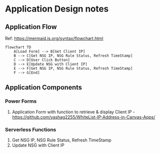 # Application Design notes

## Application Flow
Ref: https://mermaid.js.org/syntax/flowchart.html
```mermaid
flowchart TD
    A[Load Form] --> B[Get Client IP]
    B --> C[Get NSG IP, NSG Rule Status, Refresh TimeStamp]
    C --> D[User Click Button]
    D --> E[Update NSG with Client IP]
    E --> F[Get NSG IP, NSG Rule Status, Refresh TimeStamp]
    F --> G[End]
```
## Application Components
### Power Forms
1. Application Form with function to retrieve & display Client IP - https://github.com/yashag2255/WhiteList-IP-Address-in-Canvas-Apps/
### Serverless Functions
1. Get NSG IP, NSG Rule Status, Refresh TimeStamp
1. Update NSG with Client IP

